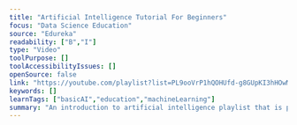 ```yaml
---
title: "Artificial Intelligence Tutorial For Beginners"
focus: "Data Science Education"
source: "Edureka"
readability: ["B","I"]
type: "Video"
toolPurpose: []
toolAccessibilityIssues: []
openSource: false
link: "https://youtube.com/playlist?list=PL9ooVrP1hQOHUfd-g8GUpKI3hHOwM_9Dn"
keywords: []
learnTags: ["basicAI","education","machineLearning"]
summary: "An introduction to artificial intelligence playlist that is part of Eureka's e-learning platform. "
---
```


